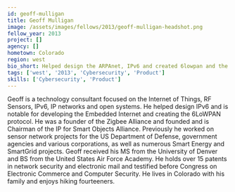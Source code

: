 ```yaml
---
id: geoff-mulligan
title: Geoff Mulligan
image: /assets/images/fellows/2013/geoff-mulligan-headshot.png
fellow_year: 2013
project: []
agency: []
hometown: Colorado
region: west
bio_short: Helped design the ARPAnet, IPv6 and created 6lowpan and the embedded Internet. Chairman of the IPSO Alliance. US Rep on Smart Cities.
tags: ['west', '2013', 'Cybersecurity', 'Product']
skills: ['Cybersecurity', 'Product']
---
```


Geoff is a technology consultant focused on the Internet of Things, RF Sensors, IPv6, IP networks and open systems. He helped design IPv6 and is notable for developing the Embedded Internet and creating the 6LoWPAN protocol. He was a founder of the Zigbee Alliance and founded and is Chairman of the IP for Smart Objects Alliance. Previously he worked on sensor network projects for the US Department of Defense, government agencies and various corporations, as well as numerous Smart Energy and SmartGrid projects. Geoff received his MS from the University of Denver and BS from the United States Air Force Academy. He holds over 15 patents in network security and electronic mail and testified before Congress on Electronic Commerce and Computer Security. He lives in Colorado with his family and enjoys hiking fourteeners.

